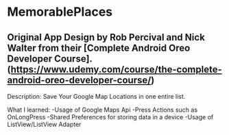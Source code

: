 # MemorablePlaces
## Original App Design by Rob Percival and Nick Walter from their [Complete Android Oreo Developer Course]. (https://www.udemy.com/course/the-complete-android-oreo-developer-course/)


Description:
Save Your Google Map Locations in one entire list.



What I learned: 
-Usage of Google Maps Api
-Press Actions such as OnLongPress
-Shared Preferences for storing data in a device
-Usage of ListView/ListView Adapter
